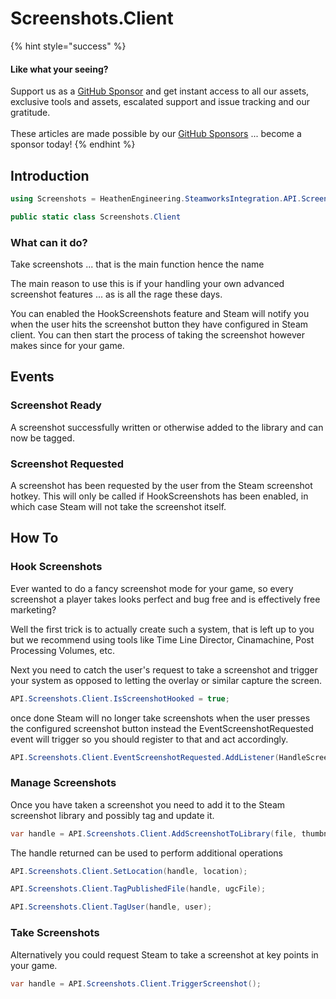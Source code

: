 # Screenshots.Client

{% hint style="success" %}
#### Like what your seeing?

Support us as a [GitHub Sponsor](../../../become-a-sponsor/) and get instant access to all our assets, exclusive tools and assets, escalated support and issue tracking and our gratitude.\
\
These articles are made possible by our [GitHub Sponsors](../../../become-a-sponsor/) ... become a sponsor today!
{% endhint %}

## &#x20;Introduction

```csharp
using Screenshots = HeathenEngineering.SteamworksIntegration.API.Screenshots.Client;
```

```csharp
public static class Screenshots.Client
```

### What can it do?

Take screenshots ... that is the main function hence the name

The main reason to use this is if your handling your own advanced screenshot features ... as is all the rage these days.

You can enabled the HookScreenshots feature and Steam will notify you when the user hits the screenshot button they have configured in Steam client. You can then start the process of taking the screenshot however makes since for your game.

## Events

### Screenshot Ready

A screenshot successfully written or otherwise added to the library and can now be tagged.

### Screenshot Requested

A screenshot has been requested by the user from the Steam screenshot hotkey. This will only be called if HookScreenshots has been enabled, in which case Steam will not take the screenshot itself.

## How To

### Hook Screenshots

Ever wanted to do a fancy screenshot mode for your game, so every screenshot a player takes looks perfect and bug free and is effectively free marketing?

Well the first trick is to actually create such a system, that is left up to you but we recommend using tools like Time Line Director, Cinamachine, Post Processing Volumes, etc.

Next you need to catch the user's request to take a screenshot and trigger your system as opposed to letting the overlay or similar capture the screen.

```csharp
API.Screenshots.Client.IsScreenshotHooked = true;
```

once done Steam will no longer take screenshots when the user presses the configured screenshot button instead the EventScreenshotRequested event will trigger so you should register to that and act accordingly.

```csharp
API.Screenshots.Client.EventScreenshotRequested.AddListener(HandleScreenshot);
```

### Manage Screenshots

Once you have taken a screenshot you need to add it to the Steam screenshot library and possibly tag and update it.

```csharp
var handle = API.Screenshots.Client.AddScreenshotToLibrary(file, thumbnail, width, height);
```

The handle returned can be used to perform additional operations

```csharp
API.Screenshots.Client.SetLocation(handle, location);
```

```csharp
API.Screenshots.Client.TagPublishedFile(handle, ugcFile);
```

```csharp
API.Screenshots.Client.TagUser(handle, user);
```

### Take Screenshots

Alternatively you could request Steam to take a screenshot at key points in your game.

```csharp
var handle = API.Screenshots.Client.TriggerScreenshot();
```
